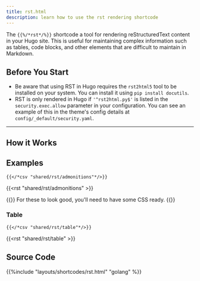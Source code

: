 ```yaml
---
title: rst.html
description: learn how to use the rst rendering shortcode
---
```


The `{{%/*rst*/%}}` shortcode a tool for rendering reStructuredText content in your Hugo site. This is useful for maintaining complex information such as tables, code blocks, and other elements that are difficult to maintain in Markdown.


## Before You Start

- Be aware that using RST in Hugo requires the `rst2html5` tool to be installed on your system. You can install it using `pip install docutils`.
- RST is only rendered in Hugo if `'^rst2html.py$'` is listed in the `security.exec.allow` parameter in your configuration. You can see an example of this in the theme's config details at `config/_default/security.yaml`.

---

## How it Works 

## Examples 

`{{</*csv "shared/rst/admonitions"*/>}}`

{{<rst "shared/rst/admonitions" >}}

{{<notice note>}}
For these to look good, you'll need to have some CSS ready.
{{</notice>}}

### Table

`{{</*csv "shared/rst/table"*/>}}`

{{<rst "shared/rst/table" >}}


## Source Code 

{{%include "layouts/shortcodes/rst.html" "golang" %}}